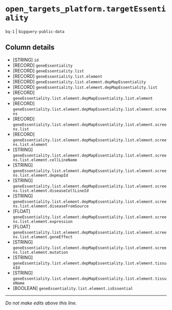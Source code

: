 # `open_targets_platform.targetEssentiality`
`bq-1` | `bigquery-public-data`

## Column details
* [STRING]    `id`
* [RECORD]    `geneEssentiality`
* [RECORD]    `geneEssentiality.list`
* [RECORD]    `geneEssentiality.list.element`
* [RECORD]    `geneEssentiality.list.element.depMapEssentiality`
* [RECORD]    `geneEssentiality.list.element.depMapEssentiality.list`
* [RECORD]    `geneEssentiality.list.element.depMapEssentiality.list.element`
* [RECORD]    `geneEssentiality.list.element.depMapEssentiality.list.element.screens`
* [RECORD]    `geneEssentiality.list.element.depMapEssentiality.list.element.screens.list`
* [RECORD]    `geneEssentiality.list.element.depMapEssentiality.list.element.screens.list.element`
* [STRING]    `geneEssentiality.list.element.depMapEssentiality.list.element.screens.list.element.cellLineName`
* [STRING]    `geneEssentiality.list.element.depMapEssentiality.list.element.screens.list.element.depmapId`
* [STRING]    `geneEssentiality.list.element.depMapEssentiality.list.element.screens.list.element.diseaseCellLineId`
* [STRING]    `geneEssentiality.list.element.depMapEssentiality.list.element.screens.list.element.diseaseFromSource`
* [FLOAT]     `geneEssentiality.list.element.depMapEssentiality.list.element.screens.list.element.expression`
* [FLOAT]     `geneEssentiality.list.element.depMapEssentiality.list.element.screens.list.element.geneEffect`
* [STRING]    `geneEssentiality.list.element.depMapEssentiality.list.element.screens.list.element.mutation`
* [STRING]    `geneEssentiality.list.element.depMapEssentiality.list.element.tissueId`
* [STRING]    `geneEssentiality.list.element.depMapEssentiality.list.element.tissueName`
* [BOOLEAN]   `geneEssentiality.list.element.isEssential`

-------------------------------------------------------------------------------
*Do not make edits above this line.*

